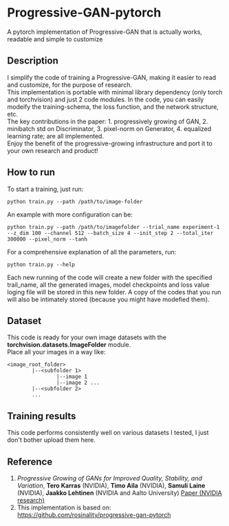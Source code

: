 # Progressive-GAN-pytorch
A pytorch implementation of Progressive-GAN that is actually works, readable and simple to customize

## Description
I simplify the code of training a Progressive-GAN, making it easier to read and customize, for the purpose of research.  
This implementation is portable with minimal library dependency (only torch and torchvision) and just 2 code modules. In the code, you can easily modeify the training-schema, the loss function, and the network structure, etc.  
The key contributions in the paper: 1. progressively growing of GAN, 2. minibatch std on Discriminator, 3. pixel-norm on Generator, 4. equalized learning rate; are all implemented.  
Enjoy the benefit of the progressive-growing infrastructure and port it to your own research and product!

## How to run
To start a training, just run:
```
python train.py --path /path/to/image-folder
```
An example with more configuration can be:
```
python train.py --path /path/to/imagefolder --trial_name experiment-1 --z_dim 100 --channel 512 --batch_size 4 --init_step 2 --total_iter 300000 --pixel_norm --tanh
```
For a comprehensive explanation of all the parameters, run:
```
python train.py --help
```
  
Each new running of the code will create a new folder with the specified trail_name, all the generated images, model checkpoints and loss value loging file will be stored in this new folder. A copy of the codes that you run will also be intimately stored (because you might have modefied them).

## Dataset
This code is ready for your own image datasets with the **torchvision.datasets.ImageFolder** module.  
Place all your images in a way like:
```
<image_root_folder>
        |--<subfolder 1>
                |--image 1
                |--image 2 ...
        |--<subfolder 2>
        ...
```

## Training results
This code performs consistently well on various datasets I tested, I just don't bother upload them here.

## Reference
1. *Progressive Growing of GANs for Improved Quality, Stability, and Variation*, **Tero Karras** (NVIDIA), **Timo Aila** (NVIDIA), **Samuli Laine** (NVIDIA), **Jaakko Lehtinen** (NVIDIA and Aalto University) [Paper (NVIDIA research)](http://research.nvidia.com/publication/2017-10_Progressive-Growing-of)
2. This implementation is based on: https://github.com/rosinality/progressive-gan-pytorch

